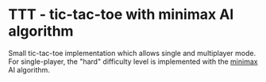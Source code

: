 # TTT - tic-tac-toe with minimax AI algorithm
Small tic-tac-toe implementation which allows single and multiplayer mode. For single-player, the "hard" difficulty  level is implemented with the [minimax](https://en.wikipedia.org/wiki/Minimax) AI algorithm.
